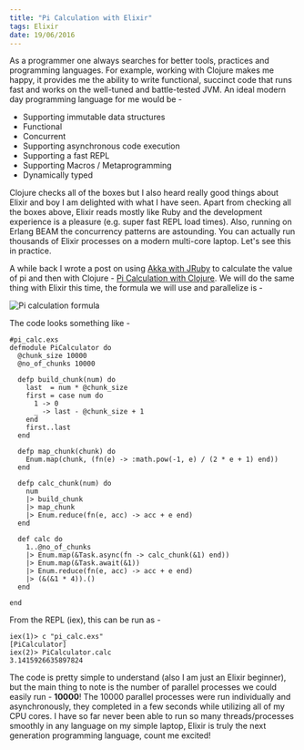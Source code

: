 ```yaml
---
title: "Pi Calculation with Elixir"
tags: Elixir
date: 19/06/2016
---
```


As a programmer one always searches for better tools, practices and programming languages. For example, working with Clojure makes me happy, it provides me the ability to write functional, succinct code that runs fast and works on the well-tuned and battle-tested JVM. An ideal modern day programming language for me would be -

- Supporting immutable data structures
- Functional
- Concurrent
- Supporting asynchronous code execution
- Supporting a fast REPL
- Supporting Macros / Metaprogramming
- Dynamically typed

Clojure checks all of the boxes but I also heard really good things about Elixir and boy I am delighted with what I have seen. Apart from checking all the boxes above, Elixir reads mostly like Ruby and the development experience is a pleasure (e.g. super fast REPL load times). Also, running on Erlang BEAM the concurrency patterns are astounding. You can actually run thousands of Elixir processes on a modern multi-core laptop. Let's see this in practice.

A while back I wrote a post on using [Akka with JRuby](http://rockyj.in/2012/09/15/akka_with_jruby.html) to calculate the value of pi and then with Clojure - [Pi Calculation with Clojure](http://rockyj.in/2015/11/21/clojure_async_pi_calc.html). We will do the same thing with Elixir this time, the formula we will use and parallelize is -

![Pi calculation formula](/images/pi-formula.png)

The code looks something like -

    #pi_calc.exs
    defmodule PiCalculator do
      @chunk_size 10000
      @no_of_chunks 10000

      defp build_chunk(num) do
        last  = num * @chunk_size
        first = case num do
          1 -> 0
          _ -> last - @chunk_size + 1
        end
        first..last
      end

      defp map_chunk(chunk) do
        Enum.map(chunk, (fn(e) -> :math.pow(-1, e) / (2 * e + 1) end))
      end

      defp calc_chunk(num) do
        num
        |> build_chunk
        |> map_chunk
        |> Enum.reduce(fn(e, acc) -> acc + e end)
      end

      def calc do
        1..@no_of_chunks
        |> Enum.map(&Task.async(fn -> calc_chunk(&1) end))
        |> Enum.map(&Task.await(&1))
        |> Enum.reduce(fn(e, acc) -> acc + e end)
        |> (&(&1 * 4)).()
      end

    end

From the REPL (iex), this can be run as -

    iex(1)> c "pi_calc.exs"  
    [PiCalculator]
    iex(2)> PiCalculator.calc
    3.1415926635897824

The code is pretty simple to understand (also I am just an Elixir beginner), but the main thing to note is the number of parallel processes we could easily run - __10000__! The 10000 parallel processes were run individually and asynchronously, they completed in a few seconds while utilizing all of my CPU cores. I have so far never been able to run so many threads/processes smoothly in any language on my simple laptop, Elixir is truly the next generation programming language, count me excited!
